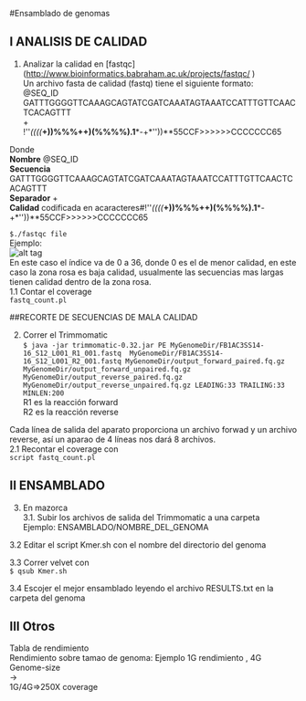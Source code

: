 #Ensamblado de genomas  

## I ANALISIS DE CALIDAD   
1. Analizar la calidad en [fastqc] (http://www.bioinformatics.babraham.ac.uk/projects/fastqc/   )    
Un archivo fasta de calidad (fastq) tiene el siguiente formato:  
@SEQ_ID                   
GATTTGGGGTTCAAAGCAGTATCGATCAAATAGTAAATCCATTTGTTCAACTCACAGTTT    
\+    
!''*((((***+))%%%++)(%%%%).1***-+*''))**55CCF>>>>>>CCCCCCC65    

Donde  
**Nombre**   @SEQ_ID    
**Secuencia**  GATTTGGGGTTCAAAGCAGTATCGATCAAATAGTAAATCCATTTGTTCAACTCACAGTTT    
**Separador**  +    
**Calidad**    codificada en acaracteres#!''*((((***+))%%%++)(%%%%).1***-+*''))**55CCF>>>>>>CCCCCCC65   

`$./fastqc file`     
Ejemplo:  
![alt tag](https://github.com/nselem/perlas/blob/master/ENSAMBLADO/fastqExample.png)  
En este caso el índice va de 0 a 36, donde 0 es el de menor calidad, en este caso la zona rosa es baja calidad, usualmente las secuencias mas largas tienen calidad dentro de la zona rosa.  
1.1 Contar el coverage   
`fastq_count.pl`    

##RECORTE DE SECUENCIAS DE MALA CALIDAD  

2. Correr el Trimmomatic   
`$ java -jar trimmomatic-0.32.jar PE MyGenomeDir/FB1AC3SS14-16_S12_L001_R1_001.fastq  MyGenomeDir/FB1AC3SS14-16_S12_L001_R2_001.fastq MyGenomeDir/output_forward_paired.fq.gz MyGenomeDir/output_forward_unpaired.fq.gz MyGenomeDir/output_reverse_paired.fq.gz MyGenomeDir/output_reverse_unpaired.fq.gz LEADING:33 TRAILING:33 MINLEN:200`  
  R1 es la reacción forward  
  R2 es la reacción reverse  
  
  Cada línea de salida del aparato proporciona un archivo forwad y un archivo reverse, así un aparao de 4 líneas nos dará 8 archivos.  
2.1 Recontar el coverage con     
`script fastq_count.pl`  

## II ENSAMBLADO  
3. En mazorca   
3.1. Subir los archivos de salida del Trimmomatic a una carpeta  
Ejemplo: ENSAMBLADO/NOMBRE_DEL_GENOMA  

3.2 Editar el script Kmer.sh con el nombre del directorio del genoma    

3.3 Correr velvet con     
`$ qsub Kmer.sh`    

3.4 Escojer el mejor ensamblado leyendo el archivo RESULTS.txt en la carpeta del genoma  
## III Otros
Tabla de rendimiento   
Rendimiento sobre tamao de genoma:
Ejemplo 1G rendimiento , 4G Genome-size  
->  
1G/4G=>250X coverage  
